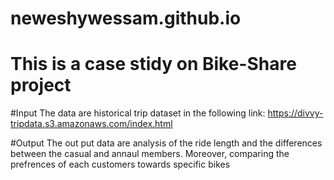 # neweshywessam.github.io
# This is a case stidy on Bike-Share project

#Input
The data are historical trip dataset in the following link:
https://divvy-tripdata.s3.amazonaws.com/index.html

#Output
The out put data are analysis of the ride length and the differences between the casual and annaul members. Moreover, comparing the prefrences of each customers
towards specific bikes
